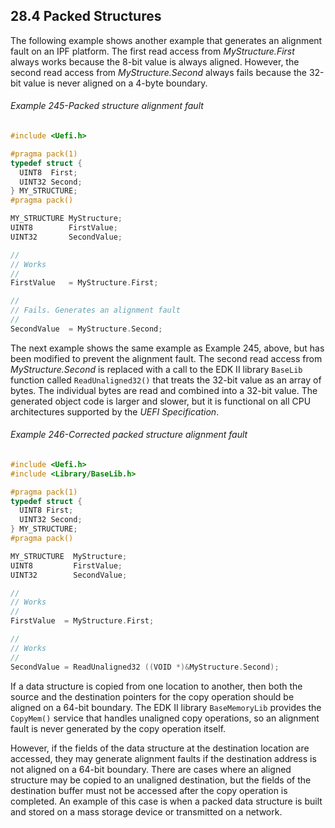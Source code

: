 <!--- @file
  28.4 Packed Structures

  Copyright (c) 2012-2018, Intel Corporation. All rights reserved.<BR>

  Redistribution and use in source (original document form) and 'compiled'
  forms (converted to PDF, epub, HTML and other formats) with or without
  modification, are permitted provided that the following conditions are met:

  1) Redistributions of source code (original document form) must retain the
     above copyright notice, this list of conditions and the following
     disclaimer as the first lines of this file unmodified.

  2) Redistributions in compiled form (transformed to other DTDs, converted to
     PDF, epub, HTML and other formats) must reproduce the above copyright
     notice, this list of conditions and the following disclaimer in the
     documentation and/or other materials provided with the distribution.

  THIS DOCUMENTATION IS PROVIDED BY TIANOCORE PROJECT "AS IS" AND ANY EXPRESS OR
  IMPLIED WARRANTIES, INCLUDING, BUT NOT LIMITED TO, THE IMPLIED WARRANTIES OF
  MERCHANTABILITY AND FITNESS FOR A PARTICULAR PURPOSE ARE DISCLAIMED. IN NO
  EVENT SHALL TIANOCORE PROJECT  BE LIABLE FOR ANY DIRECT, INDIRECT, INCIDENTAL,
  SPECIAL, EXEMPLARY, OR CONSEQUENTIAL DAMAGES (INCLUDING, BUT NOT LIMITED TO,
  PROCUREMENT OF SUBSTITUTE GOODS OR SERVICES; LOSS OF USE, DATA, OR PROFITS;
  OR BUSINESS INTERRUPTION) HOWEVER CAUSED AND ON ANY THEORY OF LIABILITY,
  WHETHER IN CONTRACT, STRICT LIABILITY, OR TORT (INCLUDING NEGLIGENCE OR
  OTHERWISE) ARISING IN ANY WAY OUT OF THE USE OF THIS DOCUMENTATION, EVEN IF
  ADVISED OF THE POSSIBILITY OF SUCH DAMAGE.

-->

## 28.4 Packed Structures

The following example shows another example that generates an alignment fault
on an IPF platform. The first read access from _MyStructure.First_ always works
because the 8-bit value is always aligned. However, the second read access from
_MyStructure.Second_ always fails because the 32-bit value is never aligned on
a 4-byte boundary.

###### Example 245-Packed structure alignment fault

```c
#include <Uefi.h>

#pragma pack(1)
typedef struct {
  UINT8  First;
  UINT32 Second;
} MY_STRUCTURE;
#pragma pack()

MY_STRUCTURE MyStructure;
UINT8        FirstValue;
UINT32       SecondValue;

//
// Works
//
FirstValue   = MyStructure.First;

//
// Fails. Generates an alignment fault
//
SecondValue  = MyStructure.Second;
```

The next example shows the same example as Example 245, above, but has been
modified to prevent the alignment fault. The second read access from
_MyStructure.Second_ is replaced with a call to the EDK II library `BaseLib`
function called `ReadUnaligned32()` that treats the 32-bit value as an array of
bytes. The individual bytes are read and combined into a 32-bit value. The
generated object code is larger and slower, but it is functional on all CPU
architectures supported by the _UEFI Specification_.

###### Example 246-Corrected packed structure alignment fault

```c
#include <Uefi.h>
#include <Library/BaseLib.h>

#pragma pack(1)
typedef struct {
  UINT8 First;
  UINT32 Second;
} MY_STRUCTURE;
#pragma pack()

MY_STRUCTURE  MyStructure;
UINT8         FirstValue;
UINT32        SecondValue;

//
// Works
//
FirstValue  = MyStructure.First;

//
// Works
//
SecondValue = ReadUnaligned32 ((VOID *)&MyStructure.Second);
```

If a data structure is copied from one location to another, then both the
source and the destination pointers for the copy operation should be aligned on
a 64-bit boundary. The EDK II library `BaseMemoryLib` provides the `CopyMem()`
service that handles unaligned copy operations, so an alignment fault is never
generated by the copy operation itself.

However, if the fields of the data structure at the destination location are
accessed, they may generate alignment faults if the destination address is not
aligned on a 64-bit boundary. There are cases where an aligned structure may be
copied to an unaligned destination, but the fields of the destination buffer
must not be accessed after the copy operation is completed. An example of this
case is when a packed data structure is built and stored on a mass storage
device or transmitted on a network.
